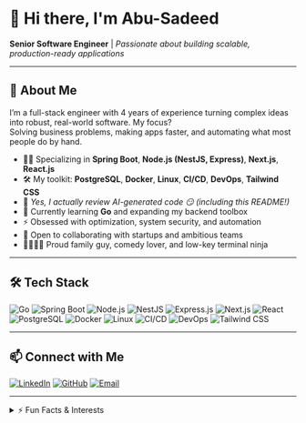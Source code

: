 # 👋 Hi there, I'm Abu-Sadeed

**Senior Software Engineer** |
*Passionate about building scalable, production-ready applications*

---

## 🚀 About Me

I’m a full-stack engineer with 4 years of experience turning complex ideas into robust, real-world software. My focus?  
Solving business problems, making apps faster, and automating what most people do by hand.

- 👨‍💻 Specializing in **Spring Boot**, **Node.js (NestJS, Express)**, **Next.js**, **React.js**
- 🛠️ My toolkit: **PostgreSQL**, **Docker**, **Linux**, **CI/CD**, **DevOps**, **Tailwind CSS**
- 🤖 *Yes, I actually review AI-generated code 😏 (including this README!)*
- 🌱 Currently learning **Go** and expanding my backend toolbox
- ⚡ Obsessed with optimization, system security, and automation
- 🤝 Open to collaborating with startups and ambitious teams
- 👨‍👩‍👧‍👦 Proud family guy, comedy lover, and low-key terminal ninja

---

## 🛠️ Tech Stack

![Go](https://img.shields.io/badge/Go-00ADD8?style=flat&logo=go&logoColor=white)
![Spring Boot](https://img.shields.io/badge/Spring_Boot-6DB33F?style=flat&logo=spring-boot&logoColor=white)
![Node.js](https://img.shields.io/badge/Node.js-339933?style=flat&logo=node.js&logoColor=white)
![NestJS](https://img.shields.io/badge/NestJS-E0234E?style=flat&logo=nestjs&logoColor=white)
![Express.js](https://img.shields.io/badge/Express-000000?style=flat&logo=express&logoColor=white)
![Next.js](https://img.shields.io/badge/Next.js-000000?style=flat&logo=next.js&logoColor=white)
![React](https://img.shields.io/badge/React-20232A?style=flat&logo=react&logoColor=61dafb)
![PostgreSQL](https://img.shields.io/badge/PostgreSQL-4169E1?style=flat&logo=postgresql&logoColor=white)
![Docker](https://img.shields.io/badge/Docker-2496ED?style=flat&logo=docker&logoColor=white)
![Linux](https://img.shields.io/badge/Linux-FCC624?style=flat&logo=linux&logoColor=black)
![CI/CD](https://img.shields.io/badge/CI%2FCD-292929?style=flat&logo=githubactions&logoColor=white)
![DevOps](https://img.shields.io/badge/DevOps-2088FF?style=flat&logo=azuredevops&logoColor=white)
![Tailwind CSS](https://img.shields.io/badge/Tailwind_CSS-38B2AC?style=flat&logo=tailwind-css&logoColor=white)

---

## 📫 Connect with Me

[![LinkedIn](https://img.shields.io/badge/LinkedIn-blue?style=flat&logo=linkedin&logoColor=white)](https://www.linkedin.com/in/abusadeed/)
[![GitHub](https://img.shields.io/badge/GitHub-181717?style=flat&logo=github&logoColor=white)](https://github.com/Abu-Sadeed)
[![Email](https://img.shields.io/badge/Email-sadeedabu99@gmail.com-red?style=flat&logo=gmail&logoColor=white)](mailto:sadeedabu99@gmail.com)

---

<details>
  <summary>⚡ Fun Facts & Interests</summary>
  <ul>
    <li>Currently deep-diving into Go (and making friends with goroutines)</li>
    <li>I love collaborating with startups and building from the ground up</li>
    <li>Comedy in any form is my jam—code reviews included!</li>
    <li>Secret talent: Explaining architecture with whiteboard cartoons</li>
    <li>If I could refactor life, meetings would be async</li>
  </ul>
</details>
